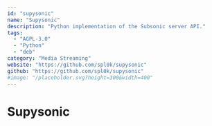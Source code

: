 ```yaml
---
id: "supysonic"
name: "Supysonic"
description: "Python implementation of the Subsonic server API."
tags:
  - "AGPL-3.0"
  - "Python"
  - "deb"
category: "Media Streaming"
website: "https://github.com/spl0k/supysonic"
github: "https://github.com/spl0k/supysonic"
#image: "/placeholder.svg?height=300&width=400"
---
```


# Supysonic
